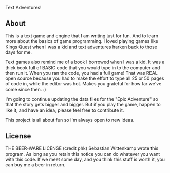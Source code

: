 Text Adventures!

## About

This is a text game and engine that I am writing just for fun. And to learn more about the basics of game programming. I loved 
playing games like Kings Quest when I was a kid and text adventures harken back to those days for me. 

Text games also remind me of a book I borrowed when I was a kid. It was a thick book full of BASIC code that you would type
in to the computer and then run it. When you ran the code, you had a full game! That was REAL open source because you had
to make the effort to type all 25 or 50 pages of code in, while the editor was hot. Makes you grateful for how far
we've come since then. :)

I'm going to continue updating the data files for the "Epic Adventure" so that the story gets bigger and bigger. But if 
you play the game, happen to like it, and have an idea, please feel free to contribute it. 

This project is all about fun so I'm always open to new ideas.

## License

THE BEER-WARE LICENSE (credit phk)
Sebastian Wittenkamp wrote this program. As long as you retain this notice you can do whatever you want 
with this code. If we meet some day, and you think this stuff is worth it, you can buy me a beer in return.